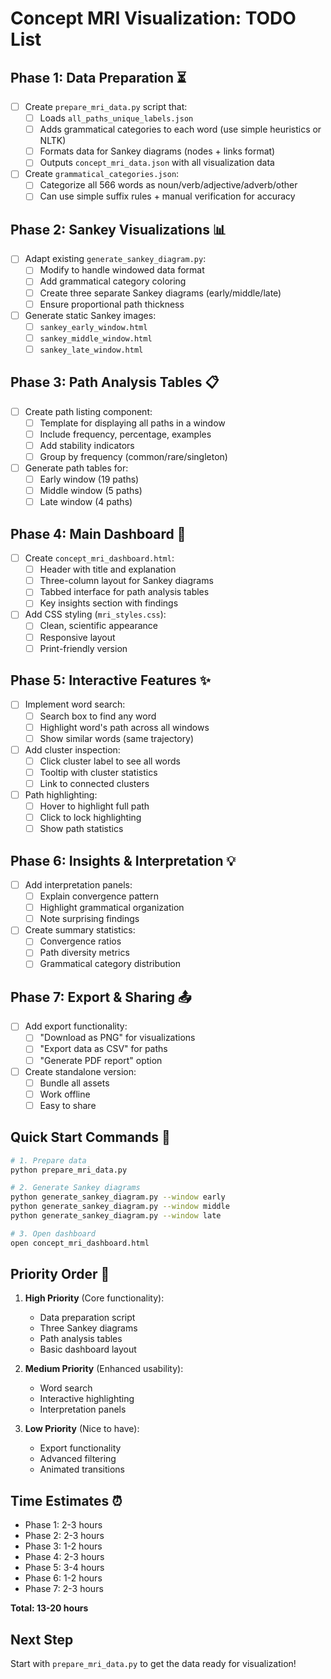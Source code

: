 # Concept MRI Visualization: TODO List

## Phase 1: Data Preparation ⏳
- [ ] Create `prepare_mri_data.py` script that:
  - [ ] Loads `all_paths_unique_labels.json`
  - [ ] Adds grammatical categories to each word (use simple heuristics or NLTK)
  - [ ] Formats data for Sankey diagrams (nodes + links format)
  - [ ] Outputs `concept_mri_data.json` with all visualization data

- [ ] Create `grammatical_categories.json`:
  - [ ] Categorize all 566 words as noun/verb/adjective/adverb/other
  - [ ] Can use simple suffix rules + manual verification for accuracy

## Phase 2: Sankey Visualizations 📊
- [ ] Adapt existing `generate_sankey_diagram.py`:
  - [ ] Modify to handle windowed data format
  - [ ] Add grammatical category coloring
  - [ ] Create three separate Sankey diagrams (early/middle/late)
  - [ ] Ensure proportional path thickness

- [ ] Generate static Sankey images:
  - [ ] `sankey_early_window.html`
  - [ ] `sankey_middle_window.html`
  - [ ] `sankey_late_window.html`

## Phase 3: Path Analysis Tables 📋
- [ ] Create path listing component:
  - [ ] Template for displaying all paths in a window
  - [ ] Include frequency, percentage, examples
  - [ ] Add stability indicators
  - [ ] Group by frequency (common/rare/singleton)

- [ ] Generate path tables for:
  - [ ] Early window (19 paths)
  - [ ] Middle window (5 paths)
  - [ ] Late window (4 paths)

## Phase 4: Main Dashboard 🎯
- [ ] Create `concept_mri_dashboard.html`:
  - [ ] Header with title and explanation
  - [ ] Three-column layout for Sankey diagrams
  - [ ] Tabbed interface for path analysis tables
  - [ ] Key insights section with findings

- [ ] Add CSS styling (`mri_styles.css`):
  - [ ] Clean, scientific appearance
  - [ ] Responsive layout
  - [ ] Print-friendly version

## Phase 5: Interactive Features ✨
- [ ] Implement word search:
  - [ ] Search box to find any word
  - [ ] Highlight word's path across all windows
  - [ ] Show similar words (same trajectory)

- [ ] Add cluster inspection:
  - [ ] Click cluster label to see all words
  - [ ] Tooltip with cluster statistics
  - [ ] Link to connected clusters

- [ ] Path highlighting:
  - [ ] Hover to highlight full path
  - [ ] Click to lock highlighting
  - [ ] Show path statistics

## Phase 6: Insights & Interpretation 💡
- [ ] Add interpretation panels:
  - [ ] Explain convergence pattern
  - [ ] Highlight grammatical organization
  - [ ] Note surprising findings

- [ ] Create summary statistics:
  - [ ] Convergence ratios
  - [ ] Path diversity metrics
  - [ ] Grammatical category distribution

## Phase 7: Export & Sharing 📤
- [ ] Add export functionality:
  - [ ] "Download as PNG" for visualizations
  - [ ] "Export data as CSV" for paths
  - [ ] "Generate PDF report" option

- [ ] Create standalone version:
  - [ ] Bundle all assets
  - [ ] Work offline
  - [ ] Easy to share

## Quick Start Commands 🚀

```bash
# 1. Prepare data
python prepare_mri_data.py

# 2. Generate Sankey diagrams
python generate_sankey_diagram.py --window early
python generate_sankey_diagram.py --window middle
python generate_sankey_diagram.py --window late

# 3. Open dashboard
open concept_mri_dashboard.html
```

## Priority Order 🎯

1. **High Priority** (Core functionality):
   - Data preparation script
   - Three Sankey diagrams
   - Path analysis tables
   - Basic dashboard layout

2. **Medium Priority** (Enhanced usability):
   - Word search
   - Interactive highlighting
   - Interpretation panels

3. **Low Priority** (Nice to have):
   - Export functionality
   - Advanced filtering
   - Animated transitions

## Time Estimates ⏰

- Phase 1: 2-3 hours
- Phase 2: 2-3 hours
- Phase 3: 1-2 hours
- Phase 4: 2-3 hours
- Phase 5: 3-4 hours
- Phase 6: 1-2 hours
- Phase 7: 2-3 hours

**Total: 13-20 hours**

## Next Step

Start with `prepare_mri_data.py` to get the data ready for visualization!